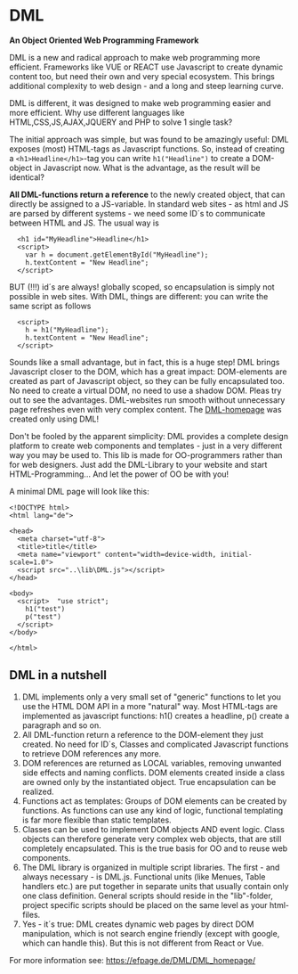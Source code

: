 # DML
<b>An Object Oriented Web Programming Framework</b>

DML is a new and radical approach to make web programming more efficient. Frameworks like VUE or REACT use Javascript to create dynamic content too, but need their own and very special ecosystem. This brings additional complexity to web design - and a long and steep learning curve. 

DML is different, it was designed to make web programming easier and more efficient. Why use different languages like HTML,CSS,JS,AJAX,JQUERY and PHP to solve 1 single task? 

The initial approach was simple, but was found to be amazingly useful: DML exposes (most) HTML-tags as Javascript functions. So, instead of creating a `<h1>Headline</h1>`-tag you can write `h1("Headline")` to create a DOM-object in Javascript now. What is the advantage, as the result will be identical?

<b>All DML-functions return a reference</b> to the newly created object, that can directly be assigned to a JS-variable. In standard web sites - as html and JS are parsed by different systems - we need some ID´s to communicate between HTML and JS. The usual way is
```
  <h1 id="MyHeadline">Headline</h1>
  <script>
    var h = document.getElementById("MyHeadline");
    h.textContent = "New Headline";
  </script>
```
BUT (!!!) id´s are always! globally scoped, so encapsulation is simply not possible in web sites. With DML, things are different: you can write the same script as follows

```
  <script>
    h = h1("MyHeadline");
    h.textContent = "New Headline";
  </script>
```
Sounds like a small advantage, but in fact, this is a huge step! DML brings Javascript closer to the DOM, which has a great impact: DOM-elements are created as part of Javascript object, so they can be fully encapsulated too. No need to create a virtual DOM, no need to use a shadow DOM. Pleas try out to see the advantages. DML-websites run smooth without unnecessary page refreshes even with very complex content. The <a href="https://efpage.de/DML/DML_homepage/">DML-homepage</a> was created only using DML!

Don't be fooled by the apparent simplicity: DML provides a complete design platform to create web components and templates - just in a very different way you may be used to. This lib is made for OO-programmers rather than for web designers. Just add the DML-Library to your website and start HTML-Programming... And let the power of OO be with you!

A minimal DML page will look like this:

```
<!DOCTYPE html>
<html lang="de">

<head>
  <meta charset="utf-8">
  <title>title</title>
  <meta name="viewport" content="width=device-width, initial-scale=1.0">
  <script src="..\lib\DML.js"></script>
</head>

<body>
  <script>  "use strict";
    h1("test")
    p("test")
  </script>
</body>

</html>
```


## DML in a nutshell
1. DML implements only a very small set of "generic" functions to let you use the HTML DOM API in a more "natural" way. Most HTML-tags are implemented as javascript functions: h1() creates a headline, p() create a paragraph and so on.
2. All DML-function return a reference to the DOM-element they just created. No need for ID´s, Classes and complicated Javascript functions to retrieve DOM references any more.
3. DOM references are returned as LOCAL variables, removing unwanted side effects and naming conflicts. DOM elements created inside a class are owned only by the instantiated object. True encapsulation can be realized.
4. Functions act as templates: Groups of DOM elements can be created by functions. As functions can use any kind of logic, functional templating is far more flexible than static templates.
5. Classes can be used to implement DOM objects AND event logic. Class objects can therefore generate very complex web objects, that are still completely encapsulated. This is the true basis for OO and to reuse web components.
6. The DML library is organized in multiple script libraries. The first - and always necessary - is DML.js. Functional units (like Menues, Table handlers etc.) are put together in separate units that usually contain only one class definition. General scripts should reside in the "lib"-folder, project specific scripts should be placed on the same level as your html-files. 
7. Yes - it´s true: DML creates dynamic web pages by direct DOM manipulation, which is not search engine friendly (except with google, which can handle this). But this is not different from React or Vue.  

For more information see: https://efpage.de/DML/DML_homepage/
